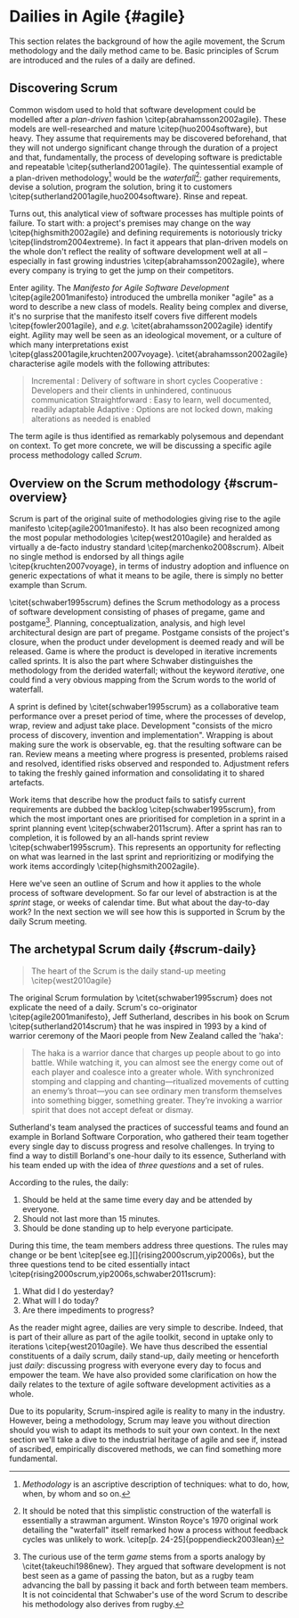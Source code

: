 
# Dailies in Agile {#agile}

This section relates the background of how the agile movement, the Scrum methodology and the daily method came to be. Basic principles of Scrum are introduced and the rules of a daily are defined.

## Discovering Scrum

Common wisdom used to hold that software development could be modelled after a *plan-driven* fashion \citep{abrahamsson2002agile}. These models are well-researched and mature \citep{huo2004software}, but heavy. They assume that requirements may be discovered beforehand, that they will not undergo significant change through the duration of a project and that, fundamentally, the process of developing software is predictable and repeatable \citep{sutherland2001agile}. The quintessential example of a plan-driven methodology[^methodology] would be the *waterfall*[^waterfall]: gather requirements, devise a solution, program the solution, bring it to customers \citep{sutherland2001agile,huo2004software}. Rinse and repeat.

[^methodology]: *Methodology* is an ascriptive description of techniques: what to do, how, when, by whom and so on.

[^waterfall]: It should be noted that this simplistic construction of the waterfall is essentially a strawman argument. Winston Royce's 1970 original work detailing the "waterfall" itself remarked how a process without feedback cycles was unlikely to work. \citep[p. 24-25]{poppendieck2003lean}

Turns out, this analytical view of software processes has multiple points of failure. To start with: a project's premises may change on the way \citep{highsmith2002agile} and defining requirements is notoriously tricky \citep{lindstrom2004extreme}. In fact it appears that plan-driven models on the whole don't reflect the reality of software development well at all – especially in fast growing industries \citep{abrahamsson2002agile}, where every company is trying to get the jump on their competitors.

Enter agility. The _Manifesto for Agile Software Development_ \citep{agile2001manifesto} introduced the umbrella moniker "agile" as a word to describe a new class of models. Reality being complex and diverse, it's no surprise that the manifesto itself covers five different models \citep{fowler2001agile}, and *e.g.* \citet{abrahamsson2002agile} identify eight. Agility may well be seen as an ideological movement, or a culture of which many interpretations exist \citep{glass2001agile,kruchten2007voyage}. \citet{abrahamsson2002agile} characterise agile models with the following attributes:

> Incremental
> :   Delivery of software in short cycles
> Cooperative
> :   Developers and their clients in unhindered, continuous communication
> Straightforward
> :   Easy to learn, well documented, readily adaptable
> Adaptive
> :   Options are not locked down, making alterations as needed is enabled

The term agile is thus identified as remarkably polysemous and dependant on context. To get more concrete, we will be discussing a specific agile process methodology called *Scrum*.

## Overview on the Scrum methodology {#scrum-overview}

Scrum is part of the original suite of methodologies giving rise to the agile manifesto \citep{agile2001manifesto}. It has also been recognized among the most popular methodologies \citep{west2010agile} and heralded as virtually a de-facto industry standard \citep{marchenko2008scrum}. Albeit no single method is endorsed by all things agile \citep{kruchten2007voyage}, in terms of industry adoption and influence on generic expectations of what it means to be agile, there is simply no better example than Scrum.

\citet{schwaber1995scrum} defines the Scrum methodology as a process of software development consisting of phases of pregame, game and postgame[^game]. Planning, conceptualization, analysis, and high level architectural design are part of pregame. Postgame consists of the project's closure, when the product under development is deemed ready and will be released. Game is where the product is developed in iterative increments called sprints. It is also the part where Schwaber distinguishes the methodology from the derided waterfall; without the keyword *iterative*, one could find a very obvious mapping from the Scrum words to the world of waterfall.

[^game]: The curious use of the term *game* stems from a sports analogy by \citet{takeuchi1986new}. They argued that software development is not best seen as a game of passing the baton, but as a rugby team advancing the ball by passing it back and forth between team members. It is not coincidental that Schwaber's use of the word Scrum to describe his methodology also derives from rugby.

A sprint is defined by \citet{schwaber1995scrum} as a collaborative team performance over a preset period of time, where the processes of develop, wrap, review and adjust take place. Development "consists of the micro process of discovery, invention and implementation". Wrapping is about making sure the work is observable, eg. that the resulting software can be ran. Review means a meeting where progress is presented, problems raised and resolved, identified risks observed and responded to. Adjustment refers to taking the freshly gained information and consolidating it to shared artefacts.

Work items that describe how the product fails to satisfy current requirements are dubbed the backlog  \citep{schwaber1995scrum}, from which the most important ones are prioritised for completion in a sprint in a sprint planning event \citep{schwaber2011scrum}. After a sprint has ran to completion, it is followed by an all-hands sprint review \citep{schwaber1995scrum}. This represents an opportunity for reflecting on what was learned in the last sprint and reprioritizing or modifying the work items accordingly \citep{highsmith2002agile}.

Here we've seen an outline of Scrum and how it applies to the whole process of software development. So far our level of abstraction is at the *sprint* stage, or weeks of calendar time. But what about the day-to-day work? In the next section we will see how this is supported in Scrum by the daily Scrum meeting.

## The archetypal Scrum daily {#scrum-daily}

> The heart of the Scrum is the daily stand-up meeting
> \citep{west2010agile}

The original Scrum formulation by \citet{schwaber1995scrum} does not explicate the need of a daily. Scrum's co-originator \citep{agile2001manifesto}, Jeff Sutherland, describes in his book on Scrum \citep{sutherland2014scrum} that he was inspired in 1993 by a kind of warrior ceremony of the Maori people from New Zealand called the 'haka':

> The haka is a warrior dance that charges up people about to go into battle. While watching it, you can almost see the energy come out of each player and coalesce into a greater whole. With synchronized stomping and clapping and chanting—ritualized movements of cutting an enemy’s throat—you can see ordinary men transform themselves into something bigger, something greater. They’re invoking a warrior spirit that does not accept defeat or dismay.

Sutherland's team analysed the practices of successful teams and found an example in Borland Software Corporation, who gathered their team together every single day to discuss progress and resolve challenges. In trying to find a way to distill Borland's one-hour daily to its essence, Sutherland with his team ended up with the idea of *three questions* and a set of rules.

According to the rules, the daily:

1. Should be held at the same time every day and be attended by everyone.
2. Should not last more than 15 minutes.
3. Should be done standing up to help everyone participate.

During this time, the team members address three questions. The rules may change or be bent \citep[see eg.][]{rising2000scrum,yip2006s}, but the three questions tend to be cited essentially intact \citep{rising2000scrum,yip2006s,schwaber2011scrum}:

1. What did I do yesterday?
2. What will I do today?
3. Are there impediments to progress?

As the reader might agree, dailies are very simple to describe. Indeed, that is part of their allure as part of the agile toolkit, second in uptake only to iterations \citep{west2010agile}. We have thus described the essential constituents of a daily scrum, daily stand-up, daily meeting or henceforth just *daily*: discussing progress with everyone every day to focus and empower the team. We have also provided some clarification on how the daily relates to the texture of agile software development activities as a whole.

Due to its popularity, Scrum-inspired agile is reality to many in the industry. However, being a methodology, Scrum may leave you without direction should you wish to adapt its methods to suit your own context. In the next section we'll take a dive to the industrial heritage of agile and see if, instead of ascribed, empirically discovered methods, we can find something more fundamental.
